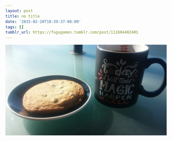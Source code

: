 ```yaml
---
layout: post
title: no title
date: '2015-02-20T18:39:37-08:00'
tags: []
tumblr_url: https://fugugames.tumblr.com/post/111604402401
---
```

 ![](/tumblr_files/tumblr_nk3ge1QASB1tgne1po1_1280.jpg)  
